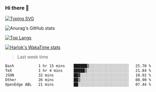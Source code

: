 ### Hi there 👋

<!--
**wray-le/wray-lee* is a ✨ _special_ ✨ repository because its `README.md` (this file) appears on your GitHub profile.

Here are some ideas to get you started:

- 🔭 I’m currently working on ...
- 🌱 I’m currently learning ...
- 👯 I’m looking to collaborate on ...
- 🤔 I’m looking for help with ...
- 💬 Ask me about ...
- 📫 How to reach me: ...
- 😄 Pronouns: ...
- ⚡ Fun fact: ...
-->
[![Typing SVG](https://readme-typing-svg.herokuapp.com?color=91BEF0&vCenter=true&lines=This+is+Wray's+profile;A+noob+developer)](https://git.io/typing-svg)


![Anurag's GitHub stats](https://github-readme-stats.vercel.app/api?username=wray-lee&show_icons=true&theme=tokyonight)


[![Top Langs](https://github-readme-stats.vercel.app/api/top-langs/?username=wray-lee&exclude_repo=wray-lee.github.io,wray-lee&layout=donut)](https://github.com/anuraghazra/github-readme-stats)


[![Harlok's WakaTime stats](https://github-readme-stats.vercel.app/api/wakatime?username=wray)](https://github.com/anuraghazra/github-readme-stats)

> Last week time

<!--START_SECTION:waka-->

```txt
Bash           1 hr 15 mins    ██████▒░░░░░░░░░░░░░░░░░░   25.70 %
TeX            1 hr 4 mins     █████▒░░░░░░░░░░░░░░░░░░░   21.84 %
JSON           32 mins         ██▓░░░░░░░░░░░░░░░░░░░░░░   10.92 %
Other          26 mins         ██▒░░░░░░░░░░░░░░░░░░░░░░   08.90 %
OpenEdge ABL   21 mins         ██░░░░░░░░░░░░░░░░░░░░░░░   07.44 %
```

<!--END_SECTION:waka-->
